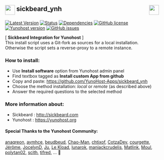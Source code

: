 ## <img src="https://github.com/binhex/docker-templates/raw/master/binhex/images/sickbeard-icon.png" height="32" align="top"> sickbeard_ynh <a href="https://yunohost.org/#/apps_in_progress_en"><img src="http://pix.toile-libre.org/upload/original/1440352021.png" height="32" align="right"></a>

[![Latest Version](https://img.shields.io/badge/version-_--_-green.svg?style=flat)](https://github.com/Snipees/sickbeard_ynh/releases)
[![Status](https://img.shields.io/badge/status-in_progress-yellow.svg?style=flat)](https://github.com/Snipees/sickbeard_ynh/milestones)
[![Dependencies](https://img.shields.io/badge/dependencies-includes-lightgrey.svg?style=flat)](https://github.com/Snipees/sickbeard_ynh#dependencies)
[![GitHub license](https://img.shields.io/badge/license-GPLv3-blue.svg?style=flat)](https://raw.githubusercontent.com/Snipees/sickbeard_ynh/master/LICENSE)
[![Yunohost version](https://img.shields.io/badge/yunohost-2.2.0_tested-orange.svg?style=flat)](https://github.com/YunoHost/yunohost)
[![GitHub issues](https://img.shields.io/github/issues/Snipees/sickbeard_ynh.svg?style=flat)](https://github.com/Snipees/sickbeard_ynh/issues)
	
[ **Sickbeard Integration for Yunohost** ]  
This install script uses a Git-fork as sources for a local installation.  
Otherwise the script sets a reverse-proxy to a remote instance.


### How to install:
- Use **Install software** option from Yunohost admin panel
- Find textbox tagged as **Install custom App from github**
- Copy and paste: https://github.com/YunoHost-Apps/sickbeard_ynh
- Choose the method installation: *local* or *remote* (as described above)
- Answer the required questions to the selected method


### More information about:
- Sickbeard : 	http://sickbeard.com
- Yunohost : 	https://yunohost.org


#### Special Thanks to the Yunohost Community:
[anaqreon](https://github.com/anaqreon), 
[aymhce](https://github.com/aymhce), 
[beudbeud](https://github.com/abeudin), 
[Chao-Man](https://github.com/Chao-Man), 
[chtixof](https://github.com/chtixof), 
[CotzaDev](https://github.com/CotzaDev), 
[courgette](https://github.com/courgette), 
[Jérôme](https://github.com/jeromelebleu), 
[JocelynD](https://github.com/JocelynDelalande), 
[Ju](https://github.com/julienmalik), 
[Le Kload](https://github.com/Kloadut), 
[lunarok](https://github.com/lunarok), 
[maniackcrudelis](https://github.com/maniackcrudelis), 
[Matlink](https://github.com/matlink), 
[Moul](https://github.com/M5oul), 
[polytan02](https://github.com/polytan02), 
[scith](https://github.com/scith), 
[tifred](https://github.com/drfred1981), 
... :dizzy:
